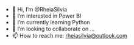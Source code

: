 - 👋 Hi, I’m @RheiaSilvia
- 👀 I’m interested in Power BI
- 🌱 I’m currently learning Python
- 💞️ I’m looking to collaborate on ...
- 📫 How to reach me: rheiasilvia@outlook.com

<!---
RheiaSilvia/RheiaSilvia is a ✨ special ✨ repository because its `README.md` (this file) appears on your GitHub profile.
You can click the Preview link to take a look at your changes.
--->
